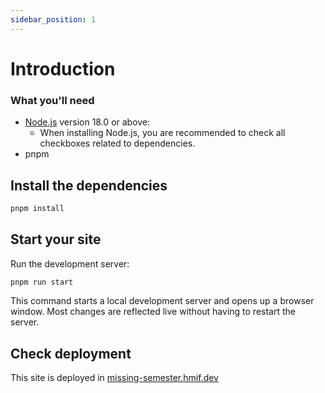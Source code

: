```yaml
---
sidebar_position: 1
---
```


# Introduction

### What you'll need

- [Node.js](https://nodejs.org/en/download/) version 18.0 or above:
  - When installing Node.js, you are recommended to check all checkboxes related to dependencies.
- pnpm

## Install the dependencies

```bash
pnpm install
```

## Start your site

Run the development server:

```bash
pnpm run start
```

This command starts a local development server and opens up a browser window. Most changes are reflected live without having to restart the server.

## Check deployment

This site is deployed in [missing-semester.hmif.dev](https://missing-semester.hmif.dev)
